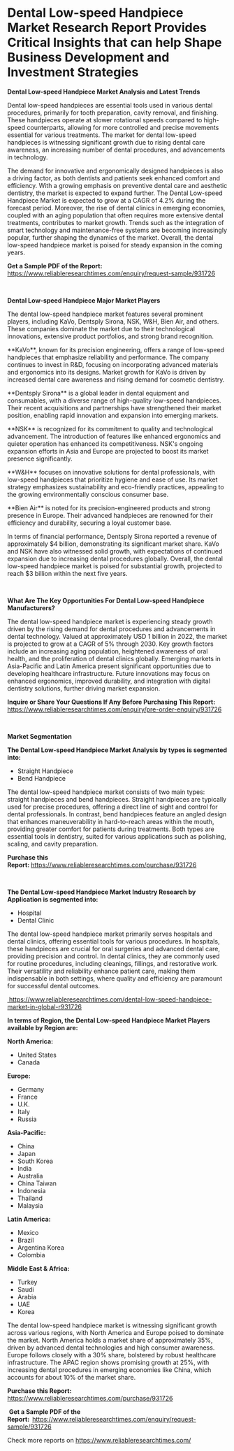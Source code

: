 <p><h1>Dental Low-speed Handpiece Market Research Report Provides Critical Insights that can help Shape Business Development and Investment Strategies</h1></p><p><strong>Dental Low-speed Handpiece Market Analysis and Latest Trends</strong></p>
<p><p>Dental low-speed handpieces are essential tools used in various dental procedures, primarily for tooth preparation, cavity removal, and finishing. These handpieces operate at slower rotational speeds compared to high-speed counterparts, allowing for more controlled and precise movements essential for various treatments. The market for dental low-speed handpieces is witnessing significant growth due to rising dental care awareness, an increasing number of dental procedures, and advancements in technology. </p><p>The demand for innovative and ergonomically designed handpieces is also a driving factor, as both dentists and patients seek enhanced comfort and efficiency. With a growing emphasis on preventive dental care and aesthetic dentistry, the market is expected to expand further. The Dental Low-speed Handpiece Market is expected to grow at a CAGR of 4.2% during the forecast period. Moreover, the rise of dental clinics in emerging economies, coupled with an aging population that often requires more extensive dental treatments, contributes to market growth. Trends such as the integration of smart technology and maintenance-free systems are becoming increasingly popular, further shaping the dynamics of the market. Overall, the dental low-speed handpiece market is poised for steady expansion in the coming years.</p></p>
<p><strong>Get a Sample PDF of the Report:&nbsp;</strong> <a href="https://www.reliableresearchtimes.com/enquiry/request-sample/931726?utm_campaign=2326&utm_medium=2&utm_source=Github&utm_content=ia&utm_term=21032025&utm_id=dental-low-speed-handpiece">https://www.reliableresearchtimes.com/enquiry/request-sample/931726</a></p>
<p>&nbsp;</p>
<p><strong>Dental Low-speed Handpiece Major Market Players</strong></p>
<p><p>The dental low-speed handpiece market features several prominent players, including KaVo, Dentsply Sirona, NSK, W&H, Bien Air, and others. These companies dominate the market due to their technological innovations, extensive product portfolios, and strong brand recognition.</p><p>**KaVo**, known for its precision engineering, offers a range of low-speed handpieces that emphasize reliability and performance. The company continues to invest in R&D, focusing on incorporating advanced materials and ergonomics into its designs. Market growth for KaVo is driven by increased dental care awareness and rising demand for cosmetic dentistry.</p><p>**Dentsply Sirona** is a global leader in dental equipment and consumables, with a diverse range of high-quality low-speed handpieces. Their recent acquisitions and partnerships have strengthened their market position, enabling rapid innovation and expansion into emerging markets.</p><p>**NSK** is recognized for its commitment to quality and technological advancement. The introduction of features like enhanced ergonomics and quieter operation has enhanced its competitiveness. NSK's ongoing expansion efforts in Asia and Europe are projected to boost its market presence significantly.</p><p>**W&H** focuses on innovative solutions for dental professionals, with low-speed handpieces that prioritize hygiene and ease of use. Its market strategy emphasizes sustainability and eco-friendly practices, appealing to the growing environmentally conscious consumer base.</p><p>**Bien Air** is noted for its precision-engineered products and strong presence in Europe. Their advanced handpieces are renowned for their efficiency and durability, securing a loyal customer base.</p><p>In terms of financial performance, Dentsply Sirona reported a revenue of approximately $4 billion, demonstrating its significant market share. KaVo and NSK have also witnessed solid growth, with expectations of continued expansion due to increasing dental procedures globally. Overall, the dental low-speed handpiece market is poised for substantial growth, projected to reach $3 billion within the next five years.</p></p>
<p>&nbsp;</p>
<p><strong>What Are The Key Opportunities For Dental Low-speed Handpiece Manufacturers?</strong></p>
<p><p>The dental low-speed handpiece market is experiencing steady growth driven by the rising demand for dental procedures and advancements in dental technology. Valued at approximately USD 1 billion in 2022, the market is projected to grow at a CAGR of 5% through 2030. Key growth factors include an increasing aging population, heightened awareness of oral health, and the proliferation of dental clinics globally. Emerging markets in Asia-Pacific and Latin America present significant opportunities due to developing healthcare infrastructure. Future innovations may focus on enhanced ergonomics, improved durability, and integration with digital dentistry solutions, further driving market expansion.</p></p>
<p><strong>Inquire or Share Your Questions If Any Before Purchasing This Report:</strong> <a href="https://www.reliableresearchtimes.com/enquiry/pre-order-enquiry/931726?utm_campaign=2326&utm_medium=2&utm_source=Github&utm_content=ia&utm_term=21032025&utm_id=dental-low-speed-handpiece">https://www.reliableresearchtimes.com/enquiry/pre-order-enquiry/931726</a></p>
<p>&nbsp;</p>
<p><strong>Market Segmentation</strong></p>
<p><strong>The Dental Low-speed Handpiece Market Analysis by types is segmented into:</strong></p>
<p><ul><li>Straight Handpiece</li><li>Bend Handpiece</li></ul></p>
<p><p>The dental low-speed handpiece market consists of two main types: straight handpieces and bend handpieces. Straight handpieces are typically used for precise procedures, offering a direct line of sight and control for dental professionals. In contrast, bend handpieces feature an angled design that enhances maneuverability in hard-to-reach areas within the mouth, providing greater comfort for patients during treatments. Both types are essential tools in dentistry, suited for various applications such as polishing, scaling, and cavity preparation.</p></p>
<p><strong>Purchase this Report:&nbsp;</strong><a href="https://www.reliableresearchtimes.com/purchase/931726?utm_campaign=2326&utm_medium=2&utm_source=Github&utm_content=ia&utm_term=21032025&utm_id=dental-low-speed-handpiece">https://www.reliableresearchtimes.com/purchase/931726</a></p>
<p>&nbsp;</p>
<p><strong>The Dental Low-speed Handpiece Market Industry Research by Application is segmented into:</strong></p>
<p><ul><li>Hospital</li><li>Dental Clinic</li></ul></p>
<p><p>The dental low-speed handpiece market primarily serves hospitals and dental clinics, offering essential tools for various procedures. In hospitals, these handpieces are crucial for oral surgeries and advanced dental care, providing precision and control. In dental clinics, they are commonly used for routine procedures, including cleanings, fillings, and restorative work. Their versatility and reliability enhance patient care, making them indispensable in both settings, where quality and efficiency are paramount for successful dental outcomes.</p></p>
<p><a href="https://www.reliableresearchtimes.com/dental-low-speed-handpiece-market-in-global-r931726?utm_campaign=2326&utm_medium=2&utm_source=Github&utm_content=ia&utm_term=21032025&utm_id=dental-low-speed-handpiece">&nbsp;https://www.reliableresearchtimes.com/dental-low-speed-handpiece-market-in-global-r931726</a></p>
<p><strong>In terms of Region, the Dental Low-speed Handpiece Market Players available by Region are:</strong></p>
<p>
    <p> <strong> North America: </strong>
        <ul>
            <li>United States</li>
            <li>Canada</li>
        </ul>
        </p> 
    <p> <strong> Europe: </strong>
        <ul>
            <li>Germany</li>
            <li>France</li>
            <li>U.K.</li>
            <li>Italy</li>
            <li>Russia</li>
        </ul>
        </p> 
    <p> <strong> Asia-Pacific: </strong>
        <ul>
            <li>China</li>
            <li>Japan</li>
            <li>South Korea</li>
            <li>India</li>
            <li>Australia</li>
            <li>China Taiwan</li>
            <li>Indonesia</li>
            <li>Thailand</li>
            <li>Malaysia</li>
        </ul>
        </p> 
    <p> <strong> Latin America: </strong>
        <ul>
            <li>Mexico</li>
            <li>Brazil</li>
            <li>Argentina Korea</li>
            <li>Colombia</li>
        </ul>
        </p> 
    <p> <strong> Middle East & Africa: </strong>
        <ul>
            <li>Turkey</li>
            <li>Saudi</li>
            <li>Arabia</li>
            <li>UAE</li>
            <li>Korea</li>
        </ul>
    </p>
    </p>
<p><p>The dental low-speed handpiece market is witnessing significant growth across various regions, with North America and Europe poised to dominate the market. North America holds a market share of approximately 35%, driven by advanced dental technologies and high consumer awareness. Europe follows closely with a 30% share, bolstered by robust healthcare infrastructure. The APAC region shows promising growth at 25%, with increasing dental procedures in emerging economies like China, which accounts for about 10% of the market share.</p></p>
<p><strong>Purchase this Report: </strong><a href="https://www.reliableresearchtimes.com/purchase/931726?utm_campaign=2326&utm_medium=2&utm_source=Github&utm_content=ia&utm_term=21032025&utm_id=dental-low-speed-handpiece">https://www.reliableresearchtimes.com/purchase/931726</a></p>
<p>&nbsp;<strong>Get a Sample PDF of the Report:&nbsp;&nbsp;</strong><a href="https://www.reliableresearchtimes.com/enquiry/request-sample/931726?utm_campaign=2326&utm_medium=2&utm_source=Github&utm_content=ia&utm_term=21032025&utm_id=dental-low-speed-handpiece">https://www.reliableresearchtimes.com/enquiry/request-sample/931726</a></p>
<p><strong></strong></p>
<p>Check more reports on <a href="https://www.reliableresearchtimes.com/?utm_campaign=2326&utm_medium=2&utm_source=Github&utm_content=ia&utm_term=21032025&utm_id=dental-low-speed-handpiece">https://www.reliableresearchtimes.com/</a></p>